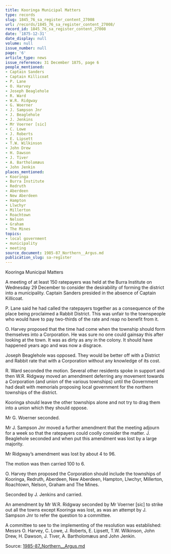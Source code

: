 ```yaml
---
title: Kooringa Municipal Matters
type: records
slug: 1845_76_sa_register_content_27008
url: /records/1845_76_sa_register_content_27008/
record_id: 1845_76_sa_register_content_27008
date: '1875-12-31'
date_display: null
volume: null
issue_number: null
page: '6'
article_type: news
issue_reference: 31 December 1875, page 6
people_mentioned:
- Captain Sanders
- Captain Killicoat
- P. Lane
- O. Harvey
- Joseph Beaglehole
- R. Ward
- W.R. Ridgway
- G. Woerner
- J. Sampson Jnr
- J. Beaglehole
- J. Jenkins
- Mr Voerner [sic]
- C. Lowe
- J. Roberts
- E. Lipsett
- T.W. Wilkinson
- John Drew
- H. Dawson
- J. Tiver
- A. Bartholomæus
- John Jenkin
places_mentioned:
- Kooringa
- Burra Institute
- Redruth
- Aberdeen
- New Aberdeen
- Hampton
- Llwchyr
- Millerton
- Roachtown
- Nelson
- Graham
- The Mines
topics:
- local government
- municipality
- meeting
source_document: 1985-87_Northern__Argus.md
publication_slug: sa-register
---
```


Kooringa Municipal Matters

A meeting of at least 150 ratepayers was held at the Burra Institute on Wednesday 29 December to consider the desirability of forming the district into a municipality.  Captain Sanders presided in the absence of Captain Killicoat.

P. Lane said he had called the ratepayers together as a consequence of the place being proclaimed a Rabbit District.  This was unfair to the townspeople who would have to pay two-thirds of the rate and reap no benefit from it.

O. Harvey proposed that the time had come when the township should form themselves into a Corporation.  He was sure no one could gainsay this after looking at the town.  It was as dirty as any in the colony.  It should have happened years ago and was now a disgrace.

Joseph Beaglehole was opposed.  They would be better off with a District and Rabbit rate that with a Corporation without any knowledge of its cost.

R. Ward seconded the motion.  Several other residents spoke in support and then W.R. Ridgway moved an amendment deferring any movement towards a Corporation (and union of the various townships) until the Government had dealt with memorials proposing local government for the northern townships of the district.

Kooringa should leave the other townships alone and not try to drag them into a union which they should oppose.

Mr G. Woerner seconded.

Mr J. Sampson Jnr moved a further amendment that the meeting adjourn for a week so that the ratepayers could coolly consider the matter.  J. Beaglehole seconded and when put this amendment was lost by a large majority.

Mr Ridgway’s amendment was lost by about 4 to 96.

The motion was then carried 100 to 6.

O. Harvey then proposed the Corporation should include  the townships of Kooringa, Redruth, Aberdeen, New Aberdeen, Hampton, Llwchyr, Millerton, Roachtown, Nelson, Graham and The Mines.

Seconded by J. Jenkins and carried.

An amendment by Mr W.R. Ridgway seconded by Mr Voerner [sic] to strike out all the towns except Kooringa was lost, as was an attempt by J. Sampson Jnr to refer the question to a committee.

A committee to see to the implementing of the resolution was established: Messrs O. Harvey, C. Lowe, J. Roberts, E. Lipsett, T.W. Wilkinson, John Drew, H. Dawson, J. Tiver, A. Bartholomæus and John Jenkin.

Source: [1985-87_Northern__Argus.md](/downloads/markdown/1985-87_Northern__Argus.md)
